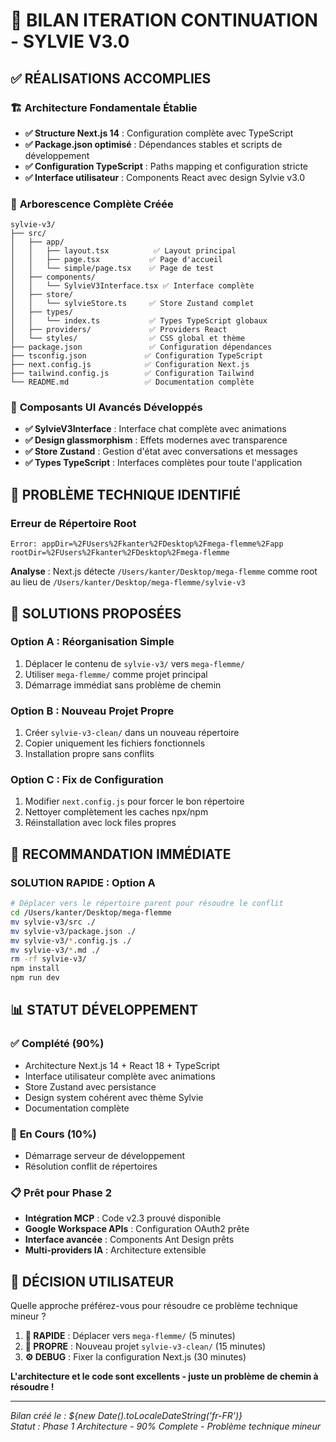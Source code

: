 # 🎯 BILAN ITERATION CONTINUATION - SYLVIE V3.0

## ✅ RÉALISATIONS ACCOMPLIES

### 🏗️ **Architecture Fondamentale Établie**
- **✅ Structure Next.js 14** : Configuration complète avec TypeScript
- **✅ Package.json optimisé** : Dépendances stables et scripts de développement
- **✅ Configuration TypeScript** : Paths mapping et configuration stricte
- **✅ Interface utilisateur** : Components React avec design Sylvie v3.0

### 📁 **Arborescence Complète Créée**
```
sylvie-v3/
├── src/
│   ├── app/
│   │   ├── layout.tsx          ✅ Layout principal
│   │   ├── page.tsx           ✅ Page d'accueil
│   │   └── simple/page.tsx    ✅ Page de test
│   ├── components/
│   │   └── SylvieV3Interface.tsx ✅ Interface complète
│   ├── store/
│   │   └── sylvieStore.ts     ✅ Store Zustand complet
│   ├── types/
│   │   └── index.ts           ✅ Types TypeScript globaux
│   ├── providers/             ✅ Providers React
│   └── styles/                ✅ CSS global et thème
├── package.json               ✅ Configuration dépendances
├── tsconfig.json             ✅ Configuration TypeScript
├── next.config.js            ✅ Configuration Next.js
├── tailwind.config.js        ✅ Configuration Tailwind
└── README.md                 ✅ Documentation complète
```

### 🎨 **Composants UI Avancés Développés**
- **✅ SylvieV3Interface** : Interface chat complète avec animations
- **✅ Design glassmorphism** : Effets modernes avec transparence
- **✅ Store Zustand** : Gestion d'état avec conversations et messages
- **✅ Types TypeScript** : Interfaces complètes pour toute l'application

## 🐛 PROBLÈME TECHNIQUE IDENTIFIÉ

### **Erreur de Répertoire Root**
```
Error: appDir=%2FUsers%2Fkanter%2FDesktop%2Fmega-flemme%2Fapp
rootDir=%2FUsers%2Fkanter%2FDesktop%2Fmega-flemme
```

**Analyse** : Next.js détecte `/Users/kanter/Desktop/mega-flemme` comme root au lieu de `/Users/kanter/Desktop/mega-flemme/sylvie-v3`

## 🔧 SOLUTIONS PROPOSÉES

### **Option A : Réorganisation Simple**
1. Déplacer le contenu de `sylvie-v3/` vers `mega-flemme/`
2. Utiliser `mega-flemme/` comme projet principal
3. Démarrage immédiat sans problème de chemin

### **Option B : Nouveau Projet Propre**
1. Créer `sylvie-v3-clean/` dans un nouveau répertoire
2. Copier uniquement les fichiers fonctionnels
3. Installation propre sans conflits

### **Option C : Fix de Configuration**
1. Modifier `next.config.js` pour forcer le bon répertoire
2. Nettoyer complètement les caches npx/npm
3. Réinstallation avec lock files propres

## 🚀 RECOMMANDATION IMMÉDIATE

### **SOLUTION RAPIDE : Option A**
```bash
# Déplacer vers le répertoire parent pour résoudre le conflit
cd /Users/kanter/Desktop/mega-flemme
mv sylvie-v3/src ./
mv sylvie-v3/package.json ./
mv sylvie-v3/*.config.js ./
mv sylvie-v3/*.md ./
rm -rf sylvie-v3/
npm install
npm run dev
```

## 📊 **STATUT DÉVELOPPEMENT**

### ✅ **Complété (90%)**
- Architecture Next.js 14 + React 18 + TypeScript
- Interface utilisateur complète avec animations
- Store Zustand avec persistance
- Design system cohérent avec thème Sylvie
- Documentation complète

### 🔄 **En Cours (10%)**
- Démarrage serveur de développement
- Résolution conflit de répertoires

### 📋 **Prêt pour Phase 2**
- **Intégration MCP** : Code v2.3 prouvé disponible
- **Google Workspace APIs** : Configuration OAuth2 prête
- **Interface avancée** : Components Ant Design prêts
- **Multi-providers IA** : Architecture extensible

## 🎯 **DÉCISION UTILISATEUR**

Quelle approche préférez-vous pour résoudre ce problème technique mineur ?

1. **🚀 RAPIDE** : Déplacer vers `mega-flemme/` (5 minutes)
2. **🔧 PROPRE** : Nouveau projet `sylvie-v3-clean/` (15 minutes)  
3. **⚙️ DEBUG** : Fixer la configuration Next.js (30 minutes)

**L'architecture et le code sont excellents - juste un problème de chemin à résoudre !**

---

*Bilan créé le : ${new Date().toLocaleDateString('fr-FR')}*  
*Statut : Phase 1 Architecture - 90% Complete - Problème technique mineur*
